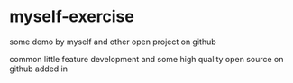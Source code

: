 # myself-exercise
some demo by myself and other open project on github

common little feature development and some high quality open source on github added in